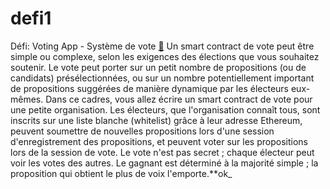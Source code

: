 # defi1

Défi: Voting App - Système de vote [🚀](https://ecole.alyra.fr/mod/assign/view.php?id=727)  Un smart contract de vote peut être simple ou complexe, selon les exigences des élections que vous souhaitez soutenir. Le vote peut porter sur un petit nombre de propositions (ou de candidats) présélectionnées, ou sur un nombre potentiellement important de propositions suggérées de manière dynamique par les électeurs eux-mêmes.  Dans ce cadres, vous allez écrire un smart contract de vote pour une petite organisation. Les électeurs, que l'organisation connaît tous, sont inscrits sur une liste blanche (whitelist) grâce à leur adresse Ethereum, peuvent soumettre de nouvelles propositions lors d'une session d'enregistrement des propositions, et peuvent voter sur les propositions lors de la session de vote.  Le vote n'est pas secret ; chaque électeur peut voir les votes des autres.  Le gagnant est déterminé à la majorité simple ; la proposition qui obtient le plus de voix l'emporte.**ok_
